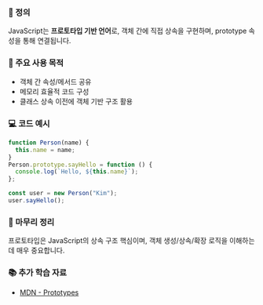 ### 📘 정의

JavaScript는 **프로토타입 기반 언어**로, 객체 간에 직접 상속을 구현하며, prototype 속성을 통해 연결됩니다.

### 🎯 주요 사용 목적

- 객체 간 속성/메서드 공유
- 메모리 효율적 코드 구성
- 클래스 상속 이전에 객체 기반 구조 활용

### 💻 코드 예시

```js
function Person(name) {
  this.name = name;
}
Person.prototype.sayHello = function () {
  console.log(`Hello, ${this.name}`);
};

const user = new Person("Kim");
user.sayHello();
```

### 🧩 마무리 정리

프로토타입은 JavaScript의 상속 구조 핵심이며, 객체 생성/상속/확장 로직을 이해하는 데 매우 중요합니다.

### 📚 추가 학습 자료

- [MDN - Prototypes](https://developer.mozilla.org/ko/docs/Learn/JavaScript/Objects/Object_prototypes)
